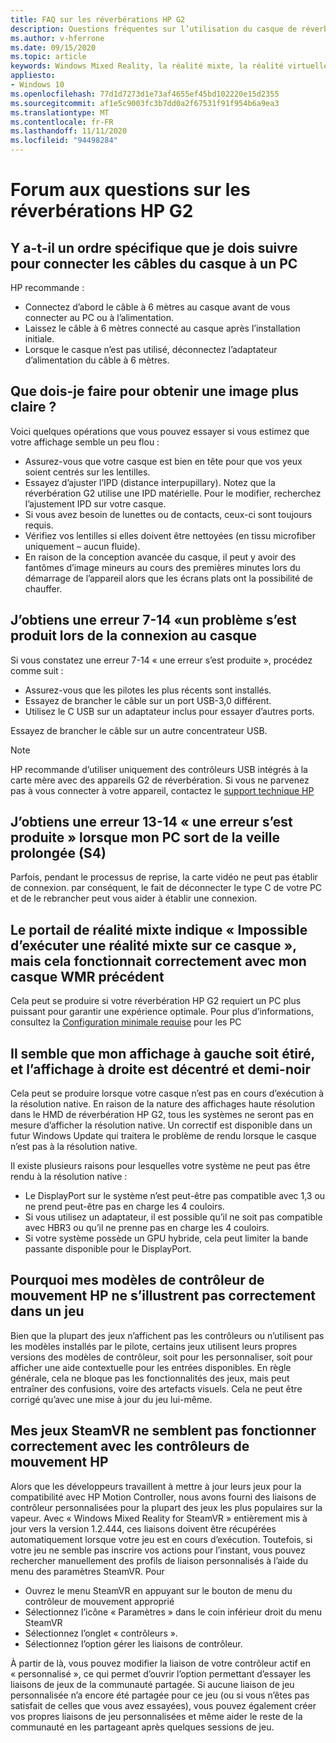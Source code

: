 ```yaml
---
title: FAQ sur les réverbérations HP G2
description: Questions fréquentes sur l’utilisation du casque de réverbération HP G2
ms.author: v-hferrone
ms.date: 09/15/2020
ms.topic: article
keywords: Windows Mixed Reality, la réalité mixte, la réalité virtuelle, VR, MR, dépannage, erreurs, aide, support, performances
appliesto:
- Windows 10
ms.openlocfilehash: 77d1d7273d1e73af4655ef45bd102220e15d2355
ms.sourcegitcommit: af1e5c9003fc3b7dd0a2f67531f91f954b6a9ea3
ms.translationtype: MT
ms.contentlocale: fr-FR
ms.lasthandoff: 11/11/2020
ms.locfileid: "94498284"
---
```

# <a name="hp-reverb-g2-frequently-asked-questions"></a>Forum aux questions sur les réverbérations HP G2

## <a name="is-there-a-specific-order-i-should-follow-to-connect-my-headset-cables-to-a-pc"></a>Y a-t-il un ordre spécifique que je dois suivre pour connecter les câbles du casque à un PC

HP recommande :

- Connectez d’abord le câble à 6 mètres au casque avant de vous connecter au PC ou à l’alimentation.
- Laissez le câble à 6 mètres connecté au casque après l’installation initiale.
- Lorsque le casque n’est pas utilisé, déconnectez l’adaptateur d’alimentation du câble à 6 mètres.

## <a name="what-should-i-do-to-get-a-crisper-image"></a>Que dois-je faire pour obtenir une image plus claire ?

Voici quelques opérations que vous pouvez essayer si vous estimez que votre affichage semble un peu flou :

- Assurez-vous que votre casque est bien en tête pour que vos yeux soient centrés sur les lentilles.
- Essayez d’ajuster l’IPD (distance interpupillary). Notez que la réverbération G2 utilise une IPD matérielle. Pour le modifier, recherchez l’ajustement IPD sur votre casque.
- Si vous avez besoin de lunettes ou de contacts, ceux-ci sont toujours requis.
- Vérifiez vos lentilles si elles doivent être nettoyées (en tissu microfiber uniquement – aucun fluide).
- En raison de la conception avancée du casque, il peut y avoir des fantômes d’image mineurs au cours des premières minutes lors du démarrage de l’appareil alors que les écrans plats ont la possibilité de chauffer.

## <a name="i-am-getting-a-7-14-something-went-wrong-error-when-i-plug-in-my-headset"></a>J’obtiens une erreur 7-14 «un problème s’est produit lors de la connexion au casque

Si vous constatez une erreur 7-14 « une erreur s’est produite », procédez comme suit :

- Assurez-vous que les pilotes les plus récents sont installés.
- Essayez de brancher le câble sur un port USB-3,0 différent.
- Utilisez le C USB sur un adaptateur inclus pour essayer d’autres ports.

Essayez de brancher le câble sur un autre concentrateur USB.  

> [!NOTE]
> HP recommande d’utiliser uniquement des contrôleurs USB intégrés à la carte mère avec des appareils G2 de réverbération.
> Si vous ne parvenez pas à vous connecter à votre appareil, contactez le [support technique HP](https://support.hp.com/us-en)

## <a name="i-am-getting-a-13-14-something-went-wrong-error-when-my-pc-resumes-from-hibernate-s4"></a>J’obtiens une erreur 13-14 « une erreur s’est produite » lorsque mon PC sort de la veille prolongée (S4)

Parfois, pendant le processus de reprise, la carte vidéo ne peut pas établir de connexion. par conséquent, le fait de déconnecter le type C de votre PC et de le rebrancher peut vous aider à établir une connexion.

## <a name="the-mixed-reality-portal-says-cant-run-mixed-reality-on-this-headset-but-this-worked-fine-with-my-previous-wmr-headset"></a>Le portail de réalité mixte indique « Impossible d’exécuter une réalité mixte sur ce casque », mais cela fonctionnait correctement avec mon casque WMR précédent

Cela peut se produire si votre réverbération HP G2 requiert un PC plus puissant pour garantir une expérience optimale. Pour plus d’informations, consultez la [Configuration minimale requise](windows-mixed-reality-minimum-pc-hardware-compatibility-guidelines.md) pour les PC

## <a name="it-looks-like-my-left-display-is-stretched-and-the-right-display-is-off-centered-and-half-black"></a>Il semble que mon affichage à gauche soit étiré, et l’affichage à droite est décentré et demi-noir

Cela peut se produire lorsque votre casque n’est pas en cours d’exécution à la résolution native. En raison de la nature des affichages haute résolution dans le HMD de réverbération HP G2, tous les systèmes ne seront pas en mesure d’afficher la résolution native. Un correctif est disponible dans un futur Windows Update qui traitera le problème de rendu lorsque le casque n’est pas à la résolution native.

Il existe plusieurs raisons pour lesquelles votre système ne peut pas être rendu à la résolution native :

- Le DisplayPort sur le système n’est peut-être pas compatible avec 1,3 ou ne prend peut-être pas en charge les 4 couloirs.
- Si vous utilisez un adaptateur, il est possible qu’il ne soit pas compatible avec HBR3 ou qu’il ne prenne pas en charge les 4 couloirs.
- Si votre système possède un GPU hybride, cela peut limiter la bande passante disponible pour le DisplayPort.

## <a name="why-are-my-hp-motion-controller-models-not-showing-up-correctly-in-a-game"></a>Pourquoi mes modèles de contrôleur de mouvement HP ne s’illustrent pas correctement dans un jeu

Bien que la plupart des jeux n’affichent pas les contrôleurs ou n’utilisent pas les modèles installés par le pilote, certains jeux utilisent leurs propres versions des modèles de contrôleur, soit pour les personnaliser, soit pour afficher une aide contextuelle pour les entrées disponibles. En règle générale, cela ne bloque pas les fonctionnalités des jeux, mais peut entraîner des confusions, voire des artefacts visuels. Cela ne peut être corrigé qu’avec une mise à jour du jeu lui-même.

## <a name="my-steamvr-games-dont-appear-to-work-correctly-with-my-hp-motion-controllers"></a>Mes jeux SteamVR ne semblent pas fonctionner correctement avec les contrôleurs de mouvement HP

Alors que les développeurs travaillent à mettre à jour leurs jeux pour la compatibilité avec HP Motion Controller, nous avons fourni des liaisons de contrôleur personnalisées pour la plupart des jeux les plus populaires sur la vapeur. Avec « Windows Mixed Reality for SteamVR » entièrement mis à jour vers la version 1.2.444, ces liaisons doivent être récupérées automatiquement lorsque votre jeu est en cours d’exécution. Toutefois, si votre jeu ne semble pas inscrire vos actions pour l’instant, vous pouvez rechercher manuellement des profils de liaison personnalisés à l’aide du menu des paramètres SteamVR.
Pour

- Ouvrez le menu SteamVR en appuyant sur le bouton de menu du contrôleur de mouvement approprié
- Sélectionnez l’icône « Paramètres » dans le coin inférieur droit du menu SteamVR
- Sélectionnez l’onglet « contrôleurs ».
- Sélectionnez l’option gérer les liaisons de contrôleur.

À partir de là, vous pouvez modifier la liaison de votre contrôleur actif en « personnalisé », ce qui permet d’ouvrir l’option permettant d’essayer les liaisons de jeux de la communauté partagée.
Si aucune liaison de jeu personnalisée n’a encore été partagée pour ce jeu (ou si vous n’êtes pas satisfait de celles que vous avez essayées), vous pouvez également créer vos propres liaisons de jeu personnalisées et même aider le reste de la communauté en les partageant après quelques sessions de jeu.